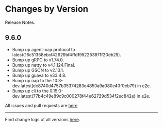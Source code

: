 Changes by Version
==================
Release Notes.

9.6.0
------------------

* Bump up agent-oap protocol to latest(16c51358ebcf42629bf4ffdf952253971f20eb25).
* Bump up gRPC to v1.74.0.
* Bump up netty to v4.1.124.Final.
* Bump up GSON to v2.13.1.
* Bump up guava to v33.4.8.
* Bump up oap to the 10.3-dev.latest(dc8740d4757b35374283c4850a9a080e40f0eb79) in e2e.
* Bump up cli to the 0.15.0-dev.latest(77b4c49e89c9c000278f44e62729d534f2ec842e) in e2e.

All issues and pull requests are [here](https://github.com/apache/skywalking/milestone/242?closed=1)

------------------
Find change logs of all versions [here](changes).
